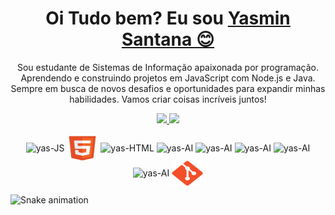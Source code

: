   <h1 align="center">
    Oi Tudo bem? Eu sou  
    <a href="https://www.linkedin.com/in/yasmin-santana-santos/">Yasmin Santana 😊</a>
  </h1>
  
   <p align="center">
    Sou estudante de Sistemas de Informação apaixonada por programação. Aprendendo e construindo projetos em JavaScript com Node.js e Java. Sempre em busca de novos desafios e   oportunidades para expandir minhas habilidades. Vamos criar coisas incríveis juntos!
  </p>

<div align="center">
  <a href="https://github.com/duribeiro">
    <img height="150em" src="https://github-readme-stats.vercel.app/api?username=santyasm&count_private=true&include_all_commits=true&show_icons=true&theme=dracula&hide_border=false&show_owner=true"/>
    <img height="150em" src="https://github-readme-stats.vercel.app/api/top-langs/?username=santyasm&theme=dracula&hide_border=false&&layout=compact"/>
  </a>
</div>

<div style="display: inline_block" align="center"><br>
  <img align="center" alt="yas-JS" height="40" width="50" src="https://cdn.jsdelivr.net/gh/devicons/devicon/icons/javascript/javascript-original.svg">
  <img align="center" alt="yas-HTML" height="40" width="50" src="https://raw.githubusercontent.com/devicons/devicon/master/icons/html5/html5-original.svg">
  <img align="center" alt="yas-HTML" height="40" width="50" src="https://cdn.jsdelivr.net/gh/devicons/devicon/icons/java/java-original-wordmark.svg" />      
  <img align="center" alt="yas-AI" height="40" width="50" src="https://cdn.jsdelivr.net/gh/devicons/devicon/icons/nodejs/nodejs-original.svg">
  <img align="center" alt="yas-AI" height="40" width="50" src="https://cdn.jsdelivr.net/gh/devicons/devicon/icons/bootstrap/bootstrap-original.svg" />
  <img align="center" alt="yas-AI" height="40" width="50" rel="stylesheet" src="https://cdn.jsdelivr.net/gh/devicons/devicon/icons/jest/jest-plain.svg">
  <img align="center" alt="yas-AI" height="40" width="50" src="https://cdn.jsdelivr.net/gh/devicons/devicon/icons/mysql/mysql-original-wordmark.svg" />
  <img align="center" alt="yas-AI" height="40" width="50" src="https://cdn.jsdelivr.net/gh/devicons/devicon/icons/mongodb/mongodb-original.svg" />
  <img align="center" alt="yas-AI" height="40" width="50" src="https://raw.githubusercontent.com/devicons/devicon/master/icons/git/git-original.svg" />
                 
</div>


![Snake animation](https://github.com/santyasm/santyasm/blob/output/github-contribution-grid-snake.svg)
